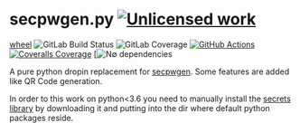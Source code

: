 secpwgen.py [![Unlicensed work](https://raw.githubusercontent.com/unlicense/unlicense.org/master/static/favicon.png)](https://unlicense.org/)
===========
[wheel](https://gitlab.com/KOLANICH/secpwgen.py/-/jobs/artifacts/master/raw/dist/lime-0.CI-py3-none-any.whl?job=build)
![GitLab Build Status](https://gitlab.com/KOLANICH/secpwgen.py/badges/master/pipeline.svg)
![GitLab Coverage](https://gitlab.com/KOLANICH/secpwgen.py/badges/master/coverage.svg)
[![GitHub Actions](https://github.com/KOLANICH-tools/secpwgen.py/workflows/CI/badge.svg)](https://github.com/KOLANICH-tools/secpwgen.py/actions/)
[![Coveralls Coverage](https://img.shields.io/coveralls/KOLANICH-tools/secpwgen.py.svg)](https://coveralls.io/r/KOLANICH-tools/secpwgen.py)
[![N∅ dependencies](https://shields.io/badge/-N∅_deps!-0F0)


A pure python dropin replacement for [secpwgen](https://linux.die.net/man/1/secpwgen).  Some features are added like QR Code generation.

In order to this work on python<3.6 you need to manually install the [secrets library](https://raw.githubusercontent.com/python/cpython/master/Lib/secrets.py) by downloading it and putting into the dir where default python packages reside.
